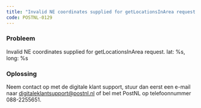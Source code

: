 ```yaml
---
title: "Invalid NE coordinates supplied for getLocationsInArea request. lat: %s, long: %s"
code: POSTNL-0129
---
```

### Probleem

Invalid NE coordinates supplied for getLocationsInArea request. lat: %s, long: %s

### Oplossing

Neem contact op met de digitale klant support, stuur dan eerst een e-mail naar [digitaleklantsupport@postnl.nl](mailto:digitaleklantsupport@postnl.nl) of bel met PostNL op telefoonnummer 088-2255651.
